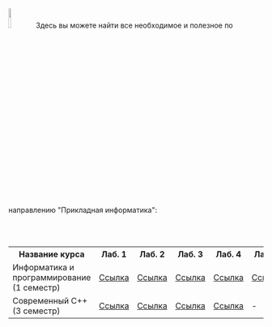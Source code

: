 <img src="https://habrastorage.org/webt/-_/he/gm/-_hegmubirdrb0d42suciiuubmo.png" width="10%" height="10%" alt="">
Здесь вы можете найти все необходимое и полезное по направлению "Прикладная информатика": 

<br><br>

<table>
  <tr>
    <th>Название курса</th>
    <th>Лаб. 1</th>
    <th>Лаб. 2</th>
    <th>Лаб. 3</th>
    <th>Лаб. 4</th>
    <th>Лаб. 5</th>
    <th>Лаб. 6</th>
    <th>Материалы</th>
    <th>Вопросы</th>
  </tr>
  <tr>
    <td>Информатика и программирование (1 семестр)</td>
    <td><a href="https://github.com/stankin/uits-labs/tree/master/semester-1/lab1">Ссылка</a></td>
    <td><a href="https://github.com/stankin/uits-labs/tree/master/semester-1/lab2">Ссылка</a></td>
    <td><a href="https://github.com/stankin/uits-labs/tree/master/semester-1/lab3">Ссылка</a></td>
    <td><a href="https://github.com/stankin/uits-labs/tree/master/semester-1/lab4">Ссылка</a></td>
    <td><a href="https://github.com/stankin/uits-labs/tree/master/semester-1/lab5">Ссылка</a></td>
    <td><a href="https://github.com/stankin/uits-labs/tree/master/semester-1/lab6">Ссылка</a></td>
    <td><a href="https://github.com/stankin/uits-labs/tree/master/semester-1/seminars">Ссылка</a></td>
    <td><a href="https://github.com/stankin/uits-labs/tree/master/semester-1/questions.md">Ссылка</a></td>
  </tr>
  <tr>
    <td>Современный С++ (3 семестр)</td>
    <td><a href="https://github.com/stankin/uits-labs/tree/master/semester-3/lab1">Ссылка</a></td>
    <td><a href="https://github.com/stankin/uits-labs/tree/master/semester-3/lab2">Ссылка</a></td>
    <td><a href="https://github.com/stankin/uits-labs/tree/master/semester-3/lab3">Ссылка</a></td>
    <td><a href="https://github.com/stankin/uits-labs/tree/master/semester-3/lab4">Ссылка</a></td>
    <td>-</td>
    <td>-</td>
    <td><a href="https://github.com/stankin/uits-labs/tree/master/semester-3/seminars">Ссылка</a></td>
    <td><a href="https://github.com/stankin/uits-labs/tree/master/semester-3/questions.md">Ссылка</a></td>
  </tr>
</table>
